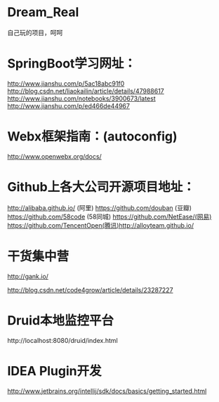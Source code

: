 # Dream_Real
自己玩的项目，呵呵

# SpringBoot学习网址：
http://www.jianshu.com/p/5ac18abc91f0
http://blog.csdn.net/liaokailin/article/details/47988617
http://www.jianshu.com/notebooks/3900673/latest
http://www.jianshu.com/p/ed466de44967

# Webx框架指南：(autoconfig)
http://www.openwebx.org/docs/

# Github上各大公司开源项目地址：
http://alibaba.github.io/  (阿里)
https://github.com/douban  (豆瓣)
https://github.com/58code  (58同城)
https://github.com/NetEase/(网易)
https://github.com/TencentOpen(腾讯)http://alloyteam.github.io/

# 干货集中营
http://gank.io/


http://blog.csdn.net/code4grow/article/details/23287227


# Druid本地监控平台
http://localhost:8080/druid/index.html

# IDEA Plugin开发
http://www.jetbrains.org/intellij/sdk/docs/basics/getting_started.html